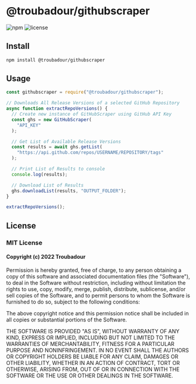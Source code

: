 # @troubadour/githubscraper

![npm](https://img.shields.io/badge/npm-v1.0.0-blue)
![license](https://img.shields.io/badge/license-MIT-important)

## Install

```md
npm install @troubadour/githubscraper
```

## Usage

```javascript
const githubscraper = require("@troubadour/githubscraper");

// Downloads All Release Versions of a selected GitHub Repository
async function extractRepoVersions() {
  // Create new instance of GitHubScraper using GitHub API Key
  const ghs = new GitHubScraper(
    "API_KEY"
  );

  // Get List of Available Release Versions
  const results = await ghs.getList(
    "https://api.github.com/repos/USERNAME/REPOSITORY/tags"
  );

  // Print List of Results to console
  console.log(results);

  // Download List of Results
  ghs.downloadList(results, "OUTPUT_FOLDER");
}

extractRepoVersions();

```

## License

### MIT License

#### Copyright (c) 2022 Troubadour

Permission is hereby granted, free of charge, to any person obtaining a copy
of this software and associated documentation files (the "Software"), to deal
in the Software without restriction, including without limitation the rights
to use, copy, modify, merge, publish, distribute, sublicense, and/or sell
copies of the Software, and to permit persons to whom the Software is
furnished to do so, subject to the following conditions:

The above copyright notice and this permission notice shall be included in all
copies or substantial portions of the Software.

THE SOFTWARE IS PROVIDED "AS IS", WITHOUT WARRANTY OF ANY KIND, EXPRESS OR
IMPLIED, INCLUDING BUT NOT LIMITED TO THE WARRANTIES OF MERCHANTABILITY,
FITNESS FOR A PARTICULAR PURPOSE AND NONINFRINGEMENT. IN NO EVENT SHALL THE
AUTHORS OR COPYRIGHT HOLDERS BE LIABLE FOR ANY CLAIM, DAMAGES OR OTHER
LIABILITY, WHETHER IN AN ACTION OF CONTRACT, TORT OR OTHERWISE, ARISING FROM,
OUT OF OR IN CONNECTION WITH THE SOFTWARE OR THE USE OR OTHER DEALINGS IN THE
SOFTWARE.
